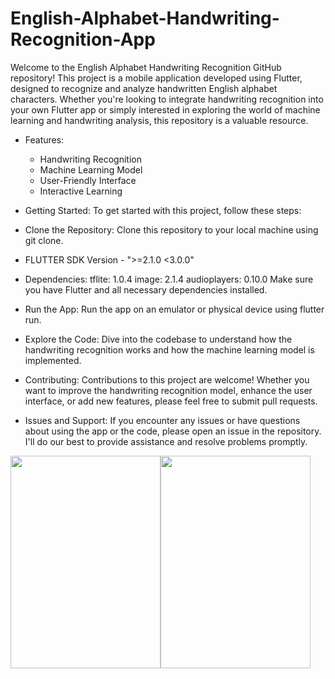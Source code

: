 # English-Alphabet-Handwriting-Recognition-App
Welcome to the English Alphabet Handwriting Recognition GitHub repository! This project is a mobile application developed using Flutter, designed to recognize and analyze handwritten English alphabet characters. Whether you're looking to integrate handwriting recognition into your own Flutter app or simply interested in exploring the world of machine learning and handwriting analysis, this repository is a valuable resource.

* Features:
    * Handwriting Recognition
    * Machine Learning Model
    * User-Friendly Interface
    * Interactive Learning

* Getting Started:
To get started with this project, follow these steps:

* Clone the Repository: Clone this repository to your local machine using git clone.
* FLUTTER SDK Version - ">=2.1.0 <3.0.0"

* Dependencies:
tflite: 1.0.4
image: 2.1.4
audioplayers: 0.10.0
Make sure you have Flutter and all necessary dependencies installed.

* Run the App: Run the app on an emulator or physical device using flutter run.

* Explore the Code: 
Dive into the codebase to understand how the handwriting recognition works and how the machine learning model is implemented.

* Contributing:
Contributions to this project are welcome! Whether you want to improve the handwriting recognition model, enhance the user interface, or add new features, please feel free to submit pull requests.

* Issues and Support:
If you encounter any issues or have questions about using the app or the code, please open an issue in the repository. I'll do our best to provide assistance and resolve problems promptly.

<div style="display:flex">
<img src="https://res.cloudinary.com/djhdjpjef/image/upload/v1694410148/page_1_kdtymn.png"  width="240" height="340">
<img src="https://res.cloudinary.com/djhdjpjef/image/upload/v1694410185/page_2_g7xuuc.png" width="240" height="340">
</div>